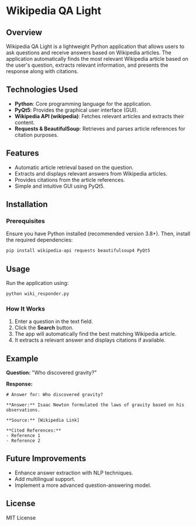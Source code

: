# Wikipedia QA Light

## Overview
Wikipedia QA Light is a lightweight Python application that allows users to ask questions and receive answers based on Wikipedia articles. The application automatically finds the most relevant Wikipedia article based on the user's question, extracts relevant information, and presents the response along with citations.

## Technologies Used
- **Python**: Core programming language for the application.
- **PyQt5**: Provides the graphical user interface (GUI).
- **Wikipedia API (wikipedia)**: Fetches relevant articles and extracts their content.
- **Requests & BeautifulSoup**: Retrieves and parses article references for citation purposes.

## Features
- Automatic article retrieval based on the question.
- Extracts and displays relevant answers from Wikipedia articles.
- Provides citations from the article references.
- Simple and intuitive GUI using PyQt5.

## Installation
### Prerequisites
Ensure you have Python installed (recommended version 3.8+). Then, install the required dependencies:

```bash
pip install wikipedia-api requests beautifulsoup4 PyQt5
```

## Usage
Run the application using:
```bash
python wiki_responder.py
```

### How It Works
1. Enter a question in the text field.
2. Click the **Search** button.
3. The app will automatically find the best matching Wikipedia article.
4. It extracts a relevant answer and displays citations if available.

## Example
**Question:** "Who discovered gravity?"

**Response:**
```
# Answer for: Who discovered gravity?

**Answer:** Isaac Newton formulated the laws of gravity based on his observations.

**Source:** [Wikipedia Link]

**Cited References:**
- Reference 1
- Reference 2
```

## Future Improvements
- Enhance answer extraction with NLP techniques.
- Add multilingual support.
- Implement a more advanced question-answering model.

## License
MIT License

